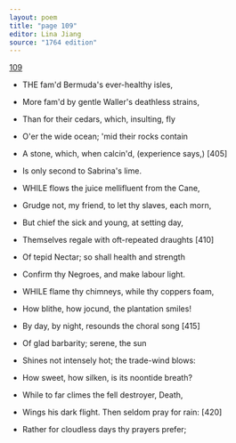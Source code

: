 ```yaml
---
layout: poem
title: "page 109"
editor: Lina Jiang
source: "1764 edition"
---
```



[109]()

- THE fam'd Bermuda's ever-healthy isles,
- More fam'd by gentle Waller's deathless strains,
- Than for their cedars, which, insulting, fly
- O'er the wide ocean; 'mid their rocks contain
- A stone, which, when calcin'd, \(experience says,\) [405]
- Is only second to Sabrina's lime.

- WHILE flows the juice mellifluent from the Cane,
- Grudge not, my friend, to let thy slaves, each morn,
- But chief the sick and young, at setting day,
- Themselves regale with oft-repeated draughts [410]
- Of tepid Nectar; so shall health and strength
- Confirm thy Negroes, and make labour light.

- WHILE flame thy chimneys, while thy coppers foam,
- How blithe, how jocund, the plantation smiles!
- By day, by night, resounds the choral song [415]
- Of glad barbarity; serene, the sun
- Shines not intensely hot; the trade-wind blows:
- How sweet, how silken, is its noontide breath?
- While to far climes the fell destroyer, Death,
- Wings his dark flight. Then seldom pray for rain: [420]
- Rather for cloudless days thy prayers prefer;